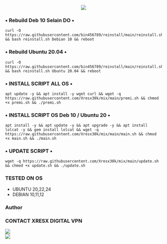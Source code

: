 <p align="center">
  <img src="https://readme-typing-svg.demolab.com?font=Capriola&size=40&duration=4000&pause=450&color=F70069&background=FFFFAA00&center=true&random=false&width=600&height=100&lines=XRESX VPN AUTOSCRIPT !;Official Version 1.5.3" /></p>
  
### • Rebuild Deb 10 Selain DO •
<pre><code>curl -O https://raw.githubusercontent.com/bin456789/reinstall/main/reinstall.sh && bash reinstall.sh Debian 10 && reboot</code></pre>

### • Rebuild Ubuntu 20.04 •
<pre><code>curl -O https://raw.githubusercontent.com/bin456789/reinstall/main/reinstall.sh && bash reinstall.sh Ubuntu 20.04 && reboot</code></pre>

### • INSTALL SCRIPT ALL OS •
<pre><code>apt update -y && apt install -y wget curl && wget -q https://raw.githubusercontent.com/Xresx30k/mix/main/premi.sh && chmod +x premi.sh && ./premi.sh</code></pre>

### • INSTALL SCRIPT OS Deb 10 / Ubuntu 20 •
<pre><code>apt install -y && apt update -y && apt upgrade -y && apt install lolcat -y && gem install lolcat && wget -q https://raw.githubusercontent.com/Xresx30k/mix/main/main.sh && chmod +x main.sh && ./main.sh</code></pre>

### • UPDATE SCRIPT •
<pre><code>wget -q https://raw.githubusercontent.com/Xresx30k/mix/main/update.sh && chmod +x update.sh && ./update.sh</code></pre>

### TESTED ON OS 
- UBUNTU 20,22,24
- DEBIAN 10,11,12

### Author
### CONTACT XRESX DIGITAL VPN <br>
<a href="https://t.me/" target=”_blank”><img src="https://img.shields.io/static/v1?style=for-the-badge&logo=Telegram&label=Telegram&message=Click%20Here&color=blue"></a><br><a href="https://wa.me/6287728163189" target=”_blank”><img src="https://img.shields.io/static/v1?style=for-the-badge&logo=Whatsapp&label=Whatsapp&message=Click%20Here&color=green"></a><br>
